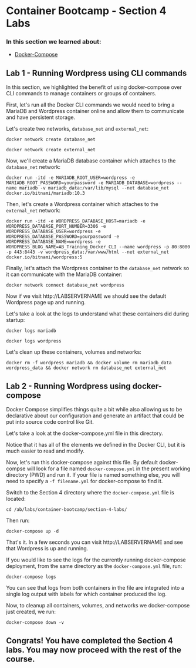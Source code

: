 # Container Bootcamp - Section 4 Labs

### In this section we learned about:

* [Docker-Compose](https://docs.docker.com/compose/)

## Lab 1 - Running Wordpress using CLI commands

In this section, we highlighted the benefit of using docker-compose over CLI commands to manage containers or groups of containers.

First, let's run all the Docker CLI commands we would need to bring a MariaDB and Wordpress container online and allow them to communicate and have persistent storage.

Let's create two networks, `database_net` and `external_net`:

`docker network create database_net`

`docker network create external_net`

Now, we'll create a MariaDB database container which attaches to the `database_net` network:

`docker run -itd -e MARIADB_ROOT_USER=wordpress -e MARIADB_ROOT_PASSWORD=yourpassword -e MARIADB_DATABASE=wordpress --name mariadb -v mariadb_data:/var/lib/mysql --net database_net docker.io/bitnami/mariadb:10.3`

Then, let's create a Wordpress container which attaches to the `external_net` network:

`docker run -itd -e WORDPRESS_DATABASE_HOST=mariadb -e WORDPRESS_DATABASE_PORT_NUMBER=3306 -e WORDPRESS_DATABASE_USER=wordpress -e WORDPRESS_DATABASE_PASSWORD=yourpassword -e WORDPRESS_DATABASE_NAME=wordpress -e WORDPRESS_BLOG_NAME=AB_Training_Docker_CLI --name wordpress -p 80:8080 -p 443:8443 -v wordpress_data:/var/www/html --net external_net docker.io/bitnami/wordpress:5`

Finally, let's attach the Wordpress container to the `database_net` network so it can communicate with the MariaDB container:

`docker network connect database_net wordpress`

Now if we visit http://LABSERVERNAME we should see the default Wordpress page up and running. 

Let's take a look at the logs to understand what these containers did during startup:

`docker logs mariadb`

`docker logs wordpress`

Let's clean up these containers, volumes and networks:

`docker rm -f wordpress mariadb && docker volume rm mariadb_data wordpress_data && docker network rm database_net external_net`

## Lab 2 - Running Wordpress using docker-compose

Docker Compose simplifies things quite a bit while also allowing us to be declarative about our configuration and generate an artifact that could be put into source code control like Git.

Let's take a look at the docker-compose.yml file in this directory.

Notice that it has all of the elements we defined in the Docker CLI, but it is much easier to read and modify.

Now, let's run this docker-compose against this file. By default docker-compse will look for a file named `docker-compose.yml` in the present working directory (PWD) and run it. If your file is named something else, you will need to specify a `-f filename.yml` for docker-compose to find it.

Switch to the Section 4 directory where the `docker-compose.yml` file is located:

`cd /ab/labs/container-bootcamp/section-4-labs/`

Then run:

`docker-compose up -d`

That's it. In a few seconds you can visit http://LABSERVERNAME and see that Wordpress is up and running.

If you would like to see the logs for the currently running docker-compose deployment, from the same directory as the `docker-compose.yml` file, run:

`docker-compose logs`

You can see that logs from both containers in the file are integrated into a single log output with labels for which container produced the log.

Now, to cleanup all containers, volumes, and networks we docker-compose just created, we run:

`docker-compose down -v`

## Congrats! You have completed the Section 4 labs. You may now proceed with the rest of the course.